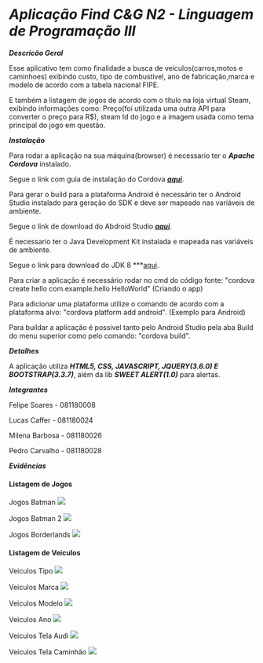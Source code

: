 # ***Aplicação Find C&G N2 - Linguagem de Programação III***

***Descricão Geral***

Esse aplicativo tem como finalidade a busca de veículos(carros,motos e caminhoes) exibindo custo, tipo de combustivel,
ano de fabricação,marca e modelo de acordo com a tabela nacional FIPE.

E também a listagem de jogos de acordo com o título na loja virtual Steam, exibindo informações como: Preço(foi utilizada
uma outra API para converter o preço para R$), steam Id do jogo e a imagem usada como tema principal do jogo em questão.

***Instalação***

Para rodar a aplicação na sua máquina(browser) é necessario ter o ***Apache Cordova*** instalado.

Segue o link com guia de instalação do Cordova ***[aqui](https://cordova.apache.org/#getstarted)***.

Para gerar o build para a plataforma Android é necessário ter o Android Studio instalado para geração do SDK e deve ser mapeado nas variáveis de ambiente.

Segue o link de download do Abdroid Studio ***[aqui](https://developer.android.com/studio)***.

É necessario ter o Java Development Kit instalada e mapeada nas variáveis de ambiente.

Segue o link para download do JDK 8 ***[aqui](https://www.oracle.com/br/java/technologies/javase/javase-jdk8-downloads.html).

Para criar a aplicação é necessário rodar no cmd do código fonte: "cordova create hello com.example.hello HelloWorld"
(Criando o app)

Para adicionar uma plataforma utilize o comando de acordo com a plataforma alvo: "cordova platform add android".
(Exemplo para Android)

Para buildar a aplicação é possivel tanto pelo Android Studio pela aba Build do menu superior como pelo comando: "cordova build".

***Detalhes***

A aplicação utiliza ***HTML5, CSS, JAVASCRIPT, JQUERY(3.6.0) E BOOTSTRAP(3.3.7)***, além da lib ***SWEET ALERT(1.0)*** para alertas.

***Integrantes***


Felipe Soares - 081180008

Lucas Caffer - 081180024

Milena Barbosa - 081180026

Pedro Carvalho - 081180028

***Evidências***

#### Listagem de Jogos

Jogos Batman
<img src="Evidencias_e_APK/Prints_Jogos/Print_TelaJogos.jpg" />


Jogos Batman 2
<img src="Evidencias_e_APK/Prints_Jogos/Print_TelaJogos2.jpg" />


Jogos Borderlands
<img src="Evidencias_e_APK/Prints_Jogos/Print_telaJogos3.jpg" />


#### Listagem de Veiculos

Veiculos Tipo
<img src="Evidencias_e_APK/Prints_Veiculos/Print_Tipo.jpg" />


Veiculos Marca
<img src="Evidencias_e_APK/Prints_Veiculos/Print_Marca.jpg" />


Veiculos Modelo
<img src="Evidencias_e_APK/Prints_Veiculos/Print_Modelo.jpg" />


Veiculos Ano
<img src="Evidencias_e_APK/Prints_Veiculos/Print_Ano.jpg" />


Veiculos Tela Audi
<img src="Evidencias_e_APK/Prints_Veiculos/Print_TelaVeiculos.jpg" />


Veiculos Tela Caminhão
<img src="Evidencias_e_APK/Prints_Veiculos/Print_TelaVeiculos2.jpg" />
